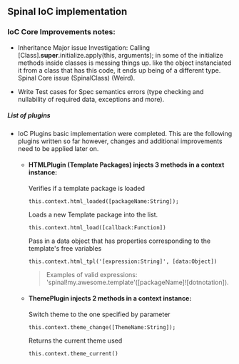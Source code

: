 ## Spinal IoC implementation

### IoC Core Improvements notes:

* Inheritance Major issue Investigation: Calling [Class].__super__.initialize.apply(this, arguments); in some of the initialize methods inside classes is messing things up. like the object instanciated it
from a class that has this code, it ends up being of a different type. Spinal Core issue (SpinalClass) (Weird).

* Write Test cases for Spec semantics errors (type checking and nullability of required data, exceptions and more).

##### List of plugins

* IoC Plugins basic implementation were completed. This are the following plugins written so far however, changes and additional improvements need to be applied later on.

    * #### HTMLPlugin (Template Packages) injects 3 methods in a context instance:

        Verifies if a template package is loaded
        ```
        this.context.html_loaded([packageName:String]);
        ```

        Loads a new Template package into the list.
        ```
        this.context.html_load([callback:Function])
        ```

        Pass in a data object that has properties corresponding to the template's free variables
        ```
        this.context.html_tpl('[expression:String]', [data:Object])
        ```
        > Examples of valid expressions: 'spinal!my.awesome.template'([packageName]![dotnotation]).

    * #### ThemePlugin injects 2 methods in a context instance:

        Switch theme to the one specified by parameter
        ```
        this.context.theme_change([ThemeName:String]);
        ```

        Returns the current theme used
        ```
        this.context.theme_current()
        ```

